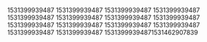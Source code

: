 1531399939487
1531399939487
1531399939487
1531399939487
1531399939487
1531399939487
1531399939487
1531399939487
1531399939487
1531399939487
1531399939487
1531399939487
1531399939487
1531399939487
15313999394871531462907839